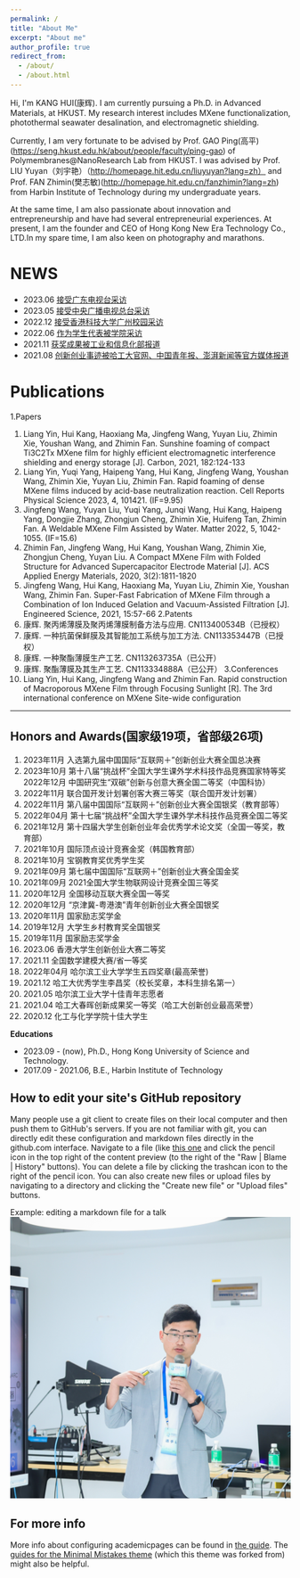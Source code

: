 ```yaml
---
permalink: /
title: "About Me"
excerpt: "About me"
author_profile: true
redirect_from: 
  - /about/
  - /about.html
---
```


Hi, I'm KANG HUI(康辉). I am currently pursuing a Ph.D. in Advanced Materials, at HKUST. My research interest includes MXene functionalization, photothermal seawater desalination, and electromagnetic shielding.

Currently, I am very fortunate to be advised by Prof. GAO Ping(高平)(https://seng.hkust.edu.hk/about/people/faculty/ping-gao) of Polymembranes@NanoResearch Lab from HKUST. I was advised by Prof. LIU Yuyan（刘宇艳）（http://homepage.hit.edu.cn/liuyuyan?lang=zh） and Prof. FAN Zhimin(樊志敏)(http://homepage.hit.edu.cn/fanzhimin?lang=zh) from Harbin Institute of Technology during my undergraduate years.

At the same time, I am also passionate about innovation and entrepreneurship and have had several entrepreneurial experiences. At present, I am the founder and CEO of Hong Kong New Era Technology Co., LTD.In my spare time, I am also keen on photography and marathons.  


NEWS
======
- 2023.06  [接受广东电视台采访](https://m.itouchtv.cn/liveRich/93133?shareId=QRLA2FDC&currentTag=1)
- 2023.05  [接受中央广播电视总台采访](https://content-static.cctvnews.cctv.com/snow-book/video.html?toc_style_id=video_default&share_to=wechat&item_id=940043906949408370&track_id=CF654EE5-4D70-4B02-A332-4D87D7D789D0_706588125896)
- 2022.12  [接受香港科技大学广州校园采访](https://mp.weixin.qq.com/s/e4RfzDmUk4nBxOAEjiEfMw)
- 2022.06  [作为学生代表被学院采访](https://mp.weixin.qq.com/s/JBnORi7Wpl9XBh9-wMcE7w)
- 2021.11  [获奖成果被工业和信息化部报道](https://www.miit.gov.cn/xwdt/gxdt/bsdw/art/2021/art_64a7ac087ac74d689b9282c5af640b16.html)
- 2021.08  [创新创业事迹被哈工大官网、中国青年报、澎湃新闻等官方媒体报道](http://news.cyol.com/gb/articles/2021-08/09/content_K2XPWsB7K.html)

Publications
======
1.Papers
1. Liang Yin, Hui Kang, Haoxiang Ma, Jingfeng Wang, Yuyan Liu, Zhimin Xie, Youshan Wang, and Zhimin Fan. Sunshine foaming of compact Ti3C2Tx MXene film for highly efficient electromagnetic interference shielding and energy storage [J]. Carbon, 2021, 182:124-133
2. Liang Yin, Yuqi Yang, Haipeng Yang, Hui Kang, Jingfeng Wang, Youshan Wang, Zhimin Xie, Yuyan Liu, Zhimin Fan. Rapid foaming of dense MXene films induced by acid-base neutralization reaction. Cell Reports Physical Science 2023, 4, 101421. (IF=9.95)
3. Jingfeng Wang, Yuyan Liu, Yuqi Yang, Junqi Wang, Hui Kang, Haipeng Yang, Dongjie Zhang, Zhongjun Cheng, Zhimin Xie, Huifeng Tan, Zhimin Fan. A Weldable MXene Film Assisted by Water. Matter 2022, 5, 1042-1055. (IF=15.6)
4. Zhimin Fan, Jingfeng Wang, Hui Kang, Youshan Wang, Zhimin Xie, Zhongjun Cheng, Yuyan Liu. A Compact MXene Film with Folded Structure for Advanced Supercapacitor Electrode Material [J]. ACS Applied Energy Materials, 2020, 3(2):1811-1820
5. Jingfeng Wang, Hui Kang, Haoxiang Ma, Yuyan Liu, Zhimin Xie, Youshan Wang, Zhimin Fan. Super-Fast Fabrication of MXene Film through a Combination of Ion Induced Gelation and Vacuum-Assisted Filtration [J]. Engineered Science, 2021, 15:57-66
2.Patents
1. 康辉. 聚丙烯薄膜及聚丙烯薄膜制备方法与应用. CN113400534B（已授权）
2. 康辉. 一种抗菌保鲜膜及其智能加工系统与加工方法. CN113353447B（已授权）
3. 康辉. 一种聚酯薄膜生产工艺. CN113263735A（已公开）
4. 康辉. 聚酯薄膜及其生产工艺. CN113334888A（已公开）
3.Conferences
1. Liang Yin, Hui Kang, Jingfeng Wang and Zhimin Fan. Rapid construction of Macroporous MXene Film through Focusing Sunlight [R]. The 3rd international conference on MXene
Site-wide configuration

------

Honors and Awards(国家级19项，省部级26项)
------
1. 2023年11月  入选第九届中国国际“互联网＋”创新创业大赛全国总决赛
2. 2023年10月  第十八届“挑战杯”全国大学生课外学术科技作品竞赛国家特等奖2022年12月  中国研究生“双碳”创新与创意大赛全国二等奖（中国科协）
3. 2022年11月  联合国开发计划署创客大赛三等奖（联合国开发计划署）
4. 2022年11月  第八届中国国际“互联网＋”创新创业大赛全国银奖（教育部等）
5. 2022年04月  第十七届“挑战杯”全国大学生课外学术科技作品竞赛全国二等奖
6. 2021年12月  第十四届大学生创新创业年会优秀学术论文奖（全国一等奖，教育部）
7. 2021年10月  国际顶点设计竞赛金奖（韩国教育部）
8. 2021年10月  宝钢教育奖优秀学生奖
9. 2021年09月  第七届中国国际“互联网＋”创新创业大赛全国金奖
10. 2021年09月  2021全国大学生物联网设计竞赛全国三等奖
11. 2020年12月  全国移动互联大赛全国一等奖
12. 2020年12月 “京津冀-粤港澳”青年创新创业大赛全国银奖
13. 2020年11月  国家励志奖学金
14. 2019年12月  大学生乡村教育奖全国银奖
15. 2019年11月  国家励志奖学金
16. 2023.06	香港大学生创新创业大赛二等奖
17. 2021.11	全国数学建模大赛/省一等奖
18. 2022年04月  哈尔滨工业大学学生五四奖章(最高荣誉)
19. 2021.12	哈工大优秀学生李昌奖（校长奖章，本科生排名第一）
20. 2021.05	哈尔滨工业大学十佳青年志愿者
21. 2021.04	哈工大春晖创新成果奖一等奖（哈工大创新创业最高荣誉）
22. 2020.12	化工与化学学院十佳大学生

**Educations**

- 2023.09 - (now), Ph.D., Hong Kong University of Science and Technology.
- 2017.09 - 2021.06, B.E., Harbin Institute of Technology

How to edit your site's GitHub repository
------
Many people use a git client to create files on their local computer and then push them to GitHub's servers. If you are not familiar with git, you can directly edit these configuration and markdown files directly in the github.com interface. Navigate to a file (like [this one](https://github.com/academicpages/academicpages.github.io/blob/master/_talks/2012-03-01-talk-1.md) and click the pencil icon in the top right of the content preview (to the right of the "Raw | Blame | History" buttons). You can delete a file by clicking the trashcan icon to the right of the pencil icon. You can also create new files or upload files by navigating to a directory and clicking the "Create new file" or "Upload files" buttons. 

Example: editing a markdown file for a talk
![Kang Hui talking](/images/IMG_20231103_004249.jpg)

For more info
------
More info about configuring academicpages can be found in [the guide](https://academicpages.github.io/markdown/). The [guides for the Minimal Mistakes theme](https://mmistakes.github.io/minimal-mistakes/docs/configuration/) (which this theme was forked from) might also be helpful.
